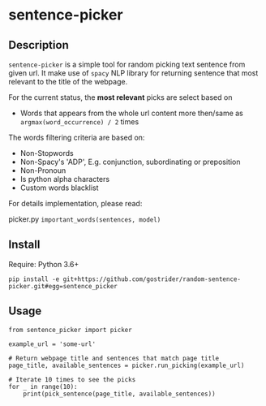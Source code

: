 # sentence-picker

## Description
`sentence-picker` is a simple tool for random picking text sentence from given url.
It make use of `spacy` NLP library for returning sentence that most relevant to the title of the webpage.

For the current status, the **most relevant** picks are select based on
 - Words that appears from the whole url content more then/same as `argmax(word_occurrence) / 2` times


The words filtering criteria are based on:
 - Non-Stopwords
 - Non-Spacy's 'ADP', E.g. conjunction, subordinating or preposition
 - Non-Pronoun
 - Is python alpha characters
 - Custom words blacklist

For details implementation, please read:

picker.py
`important_words(sentences, model)`

## Install

Require: Python 3.6+
```
pip install -e git+https://github.com/gostrider/random-sentence-picker.git#egg=sentence_picker
```

## Usage
```
from sentence_picker import picker

example_url = 'some-url'

# Return webpage title and sentences that match page title
page_title, available_sentences = picker.run_picking(example_url)

# Iterate 10 times to see the picks
for _ in range(10):
    print(pick_sentence(page_title, available_sentences))
```
